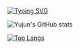 [![Typing SVG](https://readme-typing-svg.demolab.com?font=Chakra+Petch&pause=400&color=DF06F7&background=FFFFFF00&center=true&multiline=true&random=false&width=435&lines=Hi+my+name+is+Yujun+Han;I'm+a+beginner+Game+developer)](https://git.io/typing-svg)

![Yujun's GitHub stats](https://github-readme-stats.vercel.app/api?username=yujun07&theme=ambient_gradient&show_icons=true)

[![Top Langs](https://github-readme-stats.vercel.app/api/top-langs/?username=yujun07&theme=ambient_gradient)](https://github.com/anuraghazra/github-readme-stats)

<!--
**yujun07/yujun07** is a ✨ _special_ ✨ repository because its `README.md` (this file) appears on your GitHub profile.


Here are some ideas to get you started:

- 🔭 I’m currently working on ...
- 🌱 I’m currently learning ...
- 👯 I’m looking to collaborate on ...
- 🤔 I’m looking for help with ...
- 💬 Ask me about ...
- 📫 How to reach me: ...
- 😄 Pronouns: ...
- ⚡ Fun fact: ...
-->

